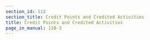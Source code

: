 ```yaml
---
section_id: 113
section_title: Credit Points and Credited Activities
title: Credit Points and Credited Activities
page_in_manual: 110-3
---
```

